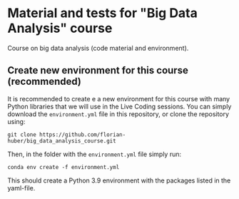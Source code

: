 # Material and tests for "Big Data Analysis" course
Course on big data analysis (code material and environment).


## Create new environment for this course (recommended)
It is recommended to create e a new environment for this course with many Python libraries that we will use in the Live Coding sessions. You can simply download the `environment.yml` file in this repository, or clone the repository using:
```
git clone https://github.com/florian-huber/big_data_analysis_course.git
```
Then, in the folder with the `environment.yml` file simply run:
```
conda env create -f environment.yml
```
This should create a Python 3.9 environment with the packages listed in the yaml-file.
